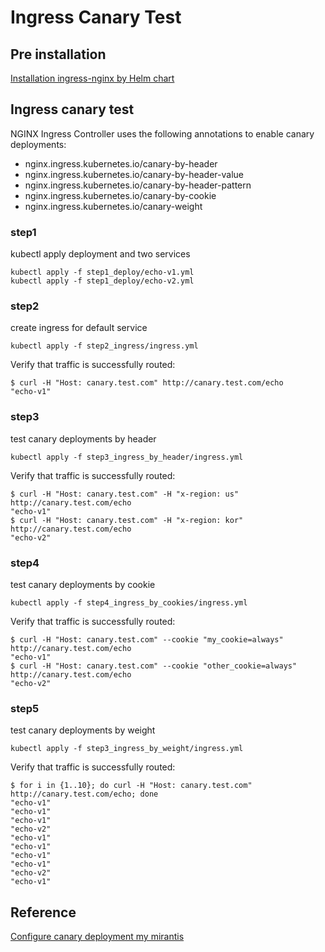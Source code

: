 # Ingress Canary Test

## Pre installation

[Installation ingress-nginx by Helm chart](https://github.com/kubernetes/ingress-nginx/tree/main/charts/ingress-nginx)

## Ingress canary test

NGINX Ingress Controller uses the following annotations to enable canary deployments:

- nginx.ingress.kubernetes.io/canary-by-header
- nginx.ingress.kubernetes.io/canary-by-header-value
- nginx.ingress.kubernetes.io/canary-by-header-pattern
- nginx.ingress.kubernetes.io/canary-by-cookie
- nginx.ingress.kubernetes.io/canary-weight

### step1

kubectl apply deployment and two services

```
kubectl apply -f step1_deploy/echo-v1.yml
kubectl apply -f step1_deploy/echo-v2.yml
```

### step2

create ingress for default service

```
kubectl apply -f step2_ingress/ingress.yml
```

Verify that traffic is successfully routed:

```
$ curl -H "Host: canary.test.com" http://canary.test.com/echo
"echo-v1"
```

### step3

test canary deployments by header

```
kubectl apply -f step3_ingress_by_header/ingress.yml
```

Verify that traffic is successfully routed:

```
$ curl -H "Host: canary.test.com" -H "x-region: us" http://canary.test.com/echo
"echo-v1"
$ curl -H "Host: canary.test.com" -H "x-region: kor" http://canary.test.com/echo
"echo-v2"
```

### step4

test canary deployments by cookie

```
kubectl apply -f step4_ingress_by_cookies/ingress.yml
```

Verify that traffic is successfully routed:

```
$ curl -H "Host: canary.test.com" --cookie "my_cookie=always" http://canary.test.com/echo
"echo-v1"
$ curl -H "Host: canary.test.com" --cookie "other_cookie=always" http://canary.test.com/echo
"echo-v2"
```

### step5

test canary deployments by weight

```
kubectl apply -f step3_ingress_by_weight/ingress.yml
```

Verify that traffic is successfully routed:

```
$ for i in {1..10}; do curl -H "Host: canary.test.com" http://canary.test.com/echo; done
"echo-v1"
"echo-v1"
"echo-v1"
"echo-v2"
"echo-v1"
"echo-v1"
"echo-v1"
"echo-v1"
"echo-v2"
"echo-v1"
```

## Reference

[Configure canary deployment my mirantis](https://docs.mirantis.com/mke/3.5/ops/deploy-apps-k8s/nginx-ingress/configure-canary-deployment.html)
